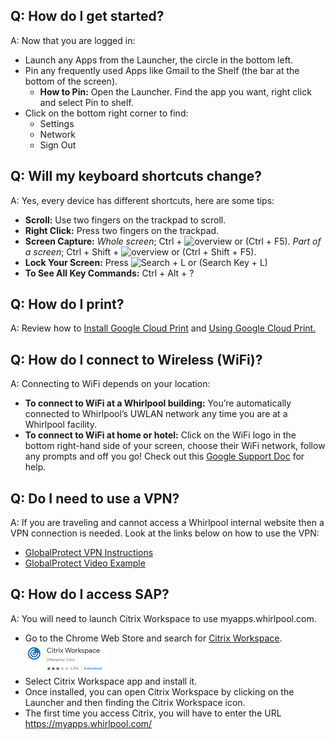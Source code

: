 ## Q: How do I get started?
A: Now that you are logged in:
- Launch any Apps from the Launcher, the circle in the bottom left.
- Pin any frequently used Apps like Gmail to the Shelf (the bar at the bottom of the screen).
  - __How to Pin:__ Open the Launcher. Find the app you want, right click and select Pin to shelf.
- Click on the bottom right corner to find:
  - Settings
  - Network
  - Sign Out

## Q: Will my keyboard shortcuts change?
A: Yes, every device has different shortcuts, here are some tips:
- __Scroll:__ Use two fingers on the trackpad to scroll.
- __Right Click:__ Press two fingers on the trackpad.
- __Screen Capture:__ _Whole screen_; Ctrl + ![overview](https://lh3.googleusercontent.com/2s0vAnL4JzUfgBxlaRHkzTpYqy9YrFU_4WmcfX28Dn2nY-dcY-XPS73CBXdxLpmDtcY=w18-h18) or (Ctrl + F5). _Part of a screen_; Ctrl + Shift + ![overview](https://lh3.googleusercontent.com/2s0vAnL4JzUfgBxlaRHkzTpYqy9YrFU_4WmcfX28Dn2nY-dcY-XPS73CBXdxLpmDtcY=w18-h18) or (Ctrl + Shift + F5).
- __Lock Your Screen:__ Press ![Search](https://lh3.googleusercontent.com/pogZYXjvgIboIJEQcrDE3dKv_cC14nQu55NOEALnlMuLPRLJhOBR6rzCpEyoIzOdfAE=w18-h18) + L or (Search Key + L)
- __To See All Key Commands:__ Ctrl + Alt + ?

## Q: How do I print?
A: Review how to [Install Google Cloud Print](https://whirlpool.service-now.com/kb_view.do?sys_kb_id=833636860f19ab8c2f555d78a1050e74&sysparm_rank=5&sysparm_tsqueryId=a71d8d1bdb453384175ef698f49619ce) and [Using Google Cloud Print.](https://whirlpool.service-now.com/kb_view.do?sys_kb_id=ea3636860f19ab8c2f555d78a1050e11&sysparm_rank=2&sysparm_tsqueryId=a71d8d1bdb453384175ef698f49619ce)

## Q: How do I connect to Wireless (WiFi)?
A: Connecting to WiFi depends on your location:
- __To connect to WiFi at a Whirlpool building:__ You’re automatically connected to Whirlpool’s UWLAN network any time you are at a Whirlpool facility.  
- __To connect to WiFi at home or hotel:__  Click on the WiFi logo in the bottom right-hand side of your screen, choose their WiFi network, follow any prompts and off you go! Check out this [Google Support Doc](https://support.google.com/chromebook/answer/1047420?hl=en) for help. 

## Q: Do I need to use a VPN?
A: If you are traveling and cannot access a Whirlpool internal website then a VPN connection is needed. Look at the links below on how to use the VPN:
- [GlobalProtect VPN Instructions](https://whirlpool.service-now.com/kb_view.do?sys_kb_id=3d25022edbd9fec005577ee5bf9619b4&sysparm_rank=1&sysparm_tsqueryId=6b7e50d7db49bf44175ef698f49619fe)
- [GlobalProtect Video Example](https://drive.google.com/file/d/1tWrzy2agrBTF7r-oD3_abrJbTwM22VTP/view)  

## Q: How do I access SAP?
A: You will need to launch Citrix Workspace to use myapps.whirlpool.com.
- Go to the Chrome Web Store and search for [Citrix Workspace](https://chrome.google.com/webstore/detail/citrix-workspace/haiffjcadagjlijoggckpgfnoeiflnem?utm_source=chrome-ntp-icon). 
![CitrixWorkspace](CitrixWorkspace130px.png)
- Select Citrix Workspace app and install it.
- Once installed, you can open Citrix Workspace by clicking on the Launcher and then finding the Citrix Workspace icon.
- The first time you access Citrix, you will have to enter the URL https://myapps.whirlpool.com/
